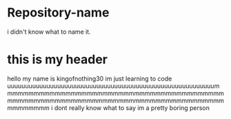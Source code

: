 # Repository-name
i didn't know what to name it.
<h1>this is my header</h1>

<p>
  hello my name is kingofnothing30 im just learning to code uuuuuuuuuuuuuuuuuuuuuuuuuuuuuuuuuuuuuuuuuuuuuuuuuuuuuuuuuummmmmmmmmmmmmmmmmmmmmmmmmmmmmmmmmmmmmmmmmmmmmmmmmmmmmmmmmmmmmmmmmmmmmmmmmmmmmmmmmmmmmmmmmmm i dont really know what to say im a pretty boring person
